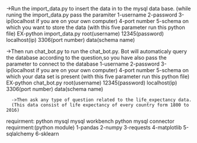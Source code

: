 ->Run the import_data.py to insert the data in to the mysql data base.
  (while runing the import_data.py pass the paramiter 1-username
                                                      2-password
                                                      3-ip(localhost if you are on your own computer)
                                                      4-port number
                                                      5-schema on which you want to store the data
  (with this five parameter run this python file)
      EX-python import_data.py root(username) 12345(password) localhost(ip) 3306(port number) data(schema name) 



->Then run chat_bot.py to run the chat_bot.py. Bot will automaticaly query the database according to the question,so you have 
  also pass the parameter to connect to the database 1-username
                                                     2-password
                                                     3-ip(localhost if you are on your own computer)
                                                     4-port number
                                                     5-schema on which your data set is present
   (with this five parameter run this python file)
      EX-python chat_bot.py root(username) 12345(password) localhost(ip) 3306(port number) data(schema name)
      
      ->Then ask any type of question related to the life_expectancy data.
      (This data consist of life expectancy of every country form 1800 to 2016)

requirment:
  python
  mysql
  mysql workbench
  python mysql connector
requirment:(python module)
  1-pandas
  2-numpy
  3-requests
  4-matplotlib
  5-sqlalchemy
  6-sklearn
  
